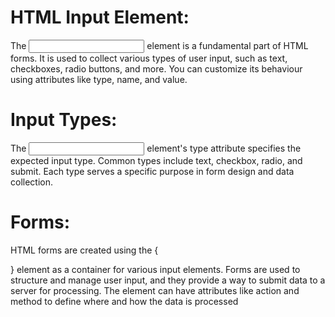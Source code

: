 # HTML Input Element:
The <input> element is a fundamental part of HTML forms. It is used to collect various types of user input, such as text, checkboxes, radio buttons, and more. You can customize its behaviour using attributes like type, name, and value.
# Input Types: 
The <input> element's type attribute specifies the expected input type. Common types include text, checkbox, radio, and submit. Each type serves a specific purpose in form design and data collection.
# Forms: 
HTML forms are created using the { <form> } element as a container for various input elements. Forms are used to structure and manage user input, and they provide a way to submit data to a server for processing. The <form> element can have attributes like action and method to define where and how the data is processed

